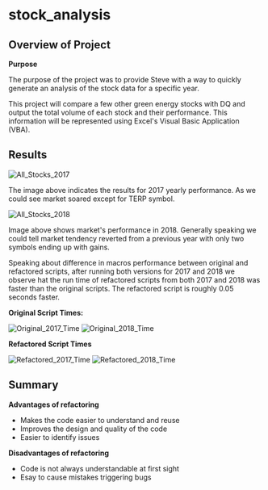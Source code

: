 # stock_analysis

## Overview of Project

**Purpose**

The purpose of the project was to provide Steve with a way to quickly generate an analysis of the stock data for a specific year.

This project will compare a few other green energy stocks with DQ and output the total volume of each stock and their performance. This information will be represented using Excel's Visual Basic Application (VBA). 

## Results

![All_Stocks_2017](https://user-images.githubusercontent.com/86029450/142356830-9c3d92e8-a48d-42d9-92f5-0d5495b993a9.png)

The image above indicates the results for 2017 yearly performance. As we could see market soared except for TERP symbol.


![All_Stocks_2018](https://user-images.githubusercontent.com/86029450/142357122-a2af6762-e8fc-4c70-831d-db9d5fa9b59f.png)

Image above shows market's performance in 2018. Generally speaking we could tell market tendency reverted from a previous year with only two symbols ending up with gains.

Speaking about difference in macros performance between original and refactored scripts, after running both versions for 2017 and 2018 we observe hat the run time of refactored scripts from both 2017 and 2018 was faster than the original scripts. The refactored script is roughly 0.05 seconds faster.

**Original Script Times:**


![Original_2017_Time](https://user-images.githubusercontent.com/86029450/142357711-f4d235b2-0c1b-49a7-ac40-adbf72968d1a.png)
![Original_2018_Time](https://user-images.githubusercontent.com/86029450/142357744-354220ce-c334-4471-8954-4befad7bdc7c.png)


**Refactored Script Times**

![Refactored_2017_Time](https://user-images.githubusercontent.com/86029450/142357780-f5740001-3b6d-4782-a9e4-610981d967a2.png)
![Refactored_2018_Time](https://user-images.githubusercontent.com/86029450/142357794-3923eb1b-ce56-4002-a283-3bb1c09595dc.png)


## Summary

**Advantages of refactoring**

- Makes the code easier to understand and reuse
- Improves the design and quality of the code
- Easier to identify issues

**Disadvantages of refactoring**

- Code is not always understandable at first sight
- Esay to cause mistakes triggering bugs




